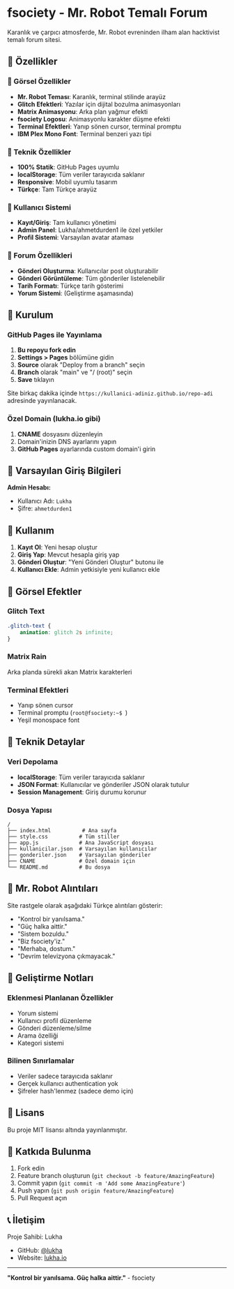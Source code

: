 # fsociety - Mr. Robot Temalı Forum

Karanlık ve çarpıcı atmosferde, Mr. Robot evreninden ilham alan hacktivist temalı forum sitesi.

## 🎯 Özellikler

### 🎨 Görsel Özellikler
- **Mr. Robot Teması**: Karanlık, terminal stilinde arayüz
- **Glitch Efektleri**: Yazılar için dijital bozulma animasyonları
- **Matrix Animasyonu**: Arka plan yağmur efekti
- **fsociety Logosu**: Animasyonlu karakter düşme efekti
- **Terminal Efektleri**: Yanıp sönen cursor, terminal promptu
- **IBM Plex Mono Font**: Terminal benzeri yazı tipi

### 🔧 Teknik Özellikler
- **100% Statik**: GitHub Pages uyumlu
- **localStorage**: Tüm veriler tarayıcıda saklanır
- **Responsive**: Mobil uyumlu tasarım
- **Türkçe**: Tam Türkçe arayüz

### 👥 Kullanıcı Sistemi
- **Kayıt/Giriş**: Tam kullanıcı yönetimi
- **Admin Panel**: Lukha/ahmetdurden1 ile özel yetkiler
- **Profil Sistemi**: Varsayılan avatar ataması

### 📝 Forum Özellikleri
- **Gönderi Oluşturma**: Kullanıcılar post oluşturabilir
- **Gönderi Görüntüleme**: Tüm gönderiler listelenebilir
- **Tarih Formatı**: Türkçe tarih gösterimi
- **Yorum Sistemi**: (Geliştirme aşamasında)

## 🚀 Kurulum

### GitHub Pages ile Yayınlama

1. **Bu repoyu fork edin**
2. **Settings > Pages** bölümüne gidin
3. **Source** olarak "Deploy from a branch" seçin
4. **Branch** olarak "main" ve "/ (root)" seçin
5. **Save** tıklayın

Site birkaç dakika içinde `https://kullanici-adiniz.github.io/repo-adi` adresinde yayınlanacak.

### Özel Domain (lukha.io gibi)

1. **CNAME** dosyasını düzenleyin
2. Domain'inizin DNS ayarlarını yapın
3. **GitHub Pages** ayarlarında custom domain'i girin

## 🔑 Varsayılan Giriş Bilgileri

**Admin Hesabı:**
- Kullanıcı Adı: `Lukha`
- Şifre: `ahmetdurden1`

## 📱 Kullanım

1. **Kayıt Ol**: Yeni hesap oluştur
2. **Giriş Yap**: Mevcut hesapla giriş yap
3. **Gönderi Oluştur**: "Yeni Gönderi Oluştur" butonu ile
4. **Kullanıcı Ekle**: Admin yetkisiyle yeni kullanıcı ekle

## 🎨 Görsel Efektler

### Glitch Text
```css
.glitch-text {
    animation: glitch 2s infinite;
}
```

### Matrix Rain
Arka planda sürekli akan Matrix karakterleri

### Terminal Efektleri
- Yanıp sönen cursor
- Terminal promptu (`root@fsociety:~$ `)
- Yeşil monospace font

## 🔧 Teknik Detaylar

### Veri Depolama
- **localStorage**: Tüm veriler tarayıcıda saklanır
- **JSON Format**: Kullanıcılar ve gönderiler JSON olarak tutulur
- **Session Management**: Giriş durumu korunur

### Dosya Yapısı
```
/
├── index.html          # Ana sayfa
├── style.css          # Tüm stiller
├── app.js             # Ana JavaScript dosyası
├── kullanicilar.json  # Varsayılan kullanıcılar
├── gonderiler.json    # Varsayılan gönderiler
├── CNAME              # Özel domain için
└── README.md          # Bu dosya
```

## 🌟 Mr. Robot Alıntıları

Site rastgele olarak aşağıdaki Türkçe alıntıları gösterir:

- "Kontrol bir yanılsama."
- "Güç halka aittir."
- "Sistem bozuldu."
- "Biz fsociety'iz."
- "Merhaba, dostum."
- "Devrim televizyona çıkmayacak."

## 🎯 Geliştirme Notları

### Eklenmesi Planlanan Özellikler
- Yorum sistemi
- Kullanıcı profil düzenleme
- Gönderi düzenleme/silme
- Arama özelliği
- Kategori sistemi

### Bilinen Sınırlamalar
- Veriler sadece tarayıcıda saklanır
- Gerçek kullanıcı authentication yok
- Şifreler hash'lenmez (sadece demo için)

## 📄 Lisans

Bu proje MIT lisansı altında yayınlanmıştır.

## 🤝 Katkıda Bulunma

1. Fork edin
2. Feature branch oluşturun (`git checkout -b feature/AmazingFeature`)
3. Commit yapın (`git commit -m 'Add some AmazingFeature'`)
4. Push yapın (`git push origin feature/AmazingFeature`)
5. Pull Request açın

## 📞 İletişim

Proje Sahibi: Lukha
- GitHub: [@lukha](https://github.com/lukha)
- Website: [lukha.io](https://lukha.io)

---

**"Kontrol bir yanılsama. Güç halka aittir."** - fsociety